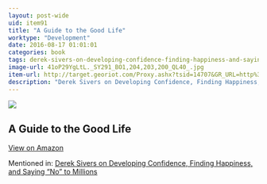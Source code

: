 ```yaml
---
layout: post-wide
uid: item91
title: "A Guide to the Good Life"
worktype: "Development"
date: 2016-08-17 01:01:01
categories: book
tags: derek-sivers-on-developing-confidence-finding-happiness-and-saying-“no”-to-millions
image-url: 41oP29YgLtL._SY291_BO1,204,203,200_QL40_.jpg
item-url: http://target.georiot.com/Proxy.ashx?tsid=14707&GR_URL=http%3A%2F%2Fwww.amazon.com%2FGuide-Good-Life-Ancient-Stoic%2Fdp%2F0195374614%2F
description: "Derek Sivers on Developing Confidence, Finding Happiness, and Saying “No” to Millions"
---
```

<a href="http://target.georiot.com/Proxy.ashx?tsid=14707&GR_URL=http%3A%2F%2Fwww.amazon.com%2FGuide-Good-Life-Ancient-Stoic%2Fdp%2F0195374614%2F" target="blank"><img src="../../../../img/thumbs/41oP29YgLtL._SY291_BO1,204,203,200_QL40_.jpg" class="prod-img"></a>
<h2>A Guide to the Good Life</h2>
<p><a class="btn btn-primary" href="http://target.georiot.com/Proxy.ashx?tsid=14707&GR_URL=http%3A%2F%2Fwww.amazon.com%2FGuide-Good-Life-Ancient-Stoic%2Fdp%2F0195374614%2F" target="blank">View on Amazon</a><p>
<p>Mentioned in: <a href="http://fourhourworkweek.com/2015/12/14/derek-sivers-on-developing-confidence-finding-happiness-and-saying-no-to-millions/" target="blank">Derek Sivers on Developing Confidence, Finding Happiness, and Saying “No” to Millions</a></p>
